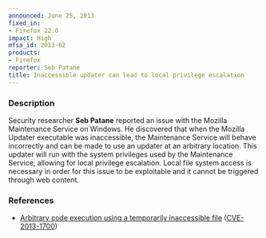 ```yaml
---
announced: June 25, 2013
fixed_in:
- Firefox 22.0
impact: High
mfsa_id: 2013-62
products:
- Firefox
reporter: Seb Patane
title: Inaccessible updater can lead to local privilege escalation
---
```


<h3>Description</h3>

<p>Security researcher <strong>Seb Patane</strong> reported an issue with the Mozilla Maintenance Service on Windows. He discovered that when the Mozilla Updater executable was inaccessible, the Maintenance Service will behave incorrectly and can be made to use an updater at an arbitrary location. This updater will run with the system privileges used by the Maintenance Service, allowing for local privilege escalation. Local file system access is necessary in order for this issue to be exploitable and it cannot be triggered through web content.</p>


<h3>References</h3>

<ul>
  <li><a href="https://bugzilla.mozilla.org/show_bug.cgi?id=867056">
       Arbitrary code execution using a temporarily inaccessible file</a> (<a href="http://cve.mitre.org/cgi-bin/cvename.cgi?name=CVE-2013-1700" class="ex-ref">CVE-2013-1700</a>)</li>
</ul>



